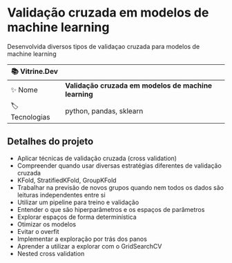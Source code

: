 # Validação cruzada em modelos de machine learning

Desenvolvida diversos tipos de validaçao cruzada para modelos de machine learning

| :books: Vitrine.Dev |     |
| -------------  | --- |
| :sparkles: Nome        | **Validação cruzada em modelos de machine learning**
| :label: Tecnologias | python, pandas, sklearn

## Detalhes do projeto

- Aplicar técnicas de validação cruzada (cross validation)
- Compreender quando usar diversas estratégias diferentes de validação cruzada
- KFold, StratifiedKFold, GroupKFold
- Trabalhar na previsão de novos grupos quando nem todos os dados são leituras independentes entre si
- Utilizar um pipeline para treino e validação
- Entender o que são hiperparâmetros e os espaços de parâmetros
- Explorar espaços de forma determinística
- Otimizar os modelos
- Evitar o overfit
- Implementar a exploração por trás dos panos
- Aprender a utilizar a explorar com o GridSearchCV
- Nested cross validation
